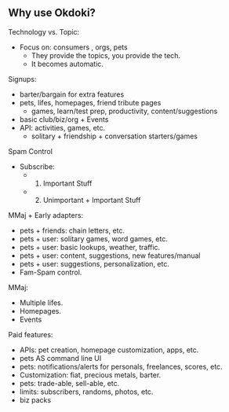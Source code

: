 
Why use Okdoki?
---------------

Technology vs. Topic:
* Focus on: consumers , orgs, pets
  * They provide the topics, you provide the tech.
  * It becomes automatic.


Signups:
* barter/bargain for extra features
* pets, lifes, homepages, friend tribute pages
  * games, learn/test prep, productivity, content/suggestions
* basic club/biz/org + Events
* API: activities, games, etc.
  * solitary + friendship + conversation starters/games

Spam  Control
* Subscribe:
  * 1) Important Stuff
  * 2) Unimportant + Important Stuff

MMaj + Early adapters:
  * pets + friends: chain letters, etc.
  * pets + user:    solitary games, word games, etc.
  * pets + user:    basic lookups, weather, traffic.
  * pets + user:    content, suggestions, new features/manual
  * pets + user:    suggestions, personalization, etc.
  * Fam-Spam control.

MMaj:
  * Multiple lifes.
  * Homepages.
  * Events

Paid features:
  * APIs: pet creation, homepage customization, apps, etc.
  * pets AS command line UI
  * pets: notifications/alerts for personals, freelances, scores, etc.
  * Customization: fiat, precious metals, barter.
  * pets: trade-able, sell-able, etc.
  * limits: subscribers, randoms, photos, etc.
  * biz packs



